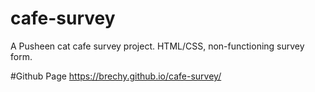 # cafe-survey
A Pusheen cat cafe survey project. HTML/CSS, non-functioning survey form. 

#Github Page
https://brechy.github.io/cafe-survey/
